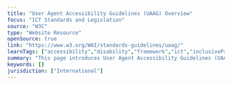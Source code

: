 ```yaml
---
title: "User Agent Accessibility Guidelines (UAAG) Overview"
focus: "ICT Standards and Legislation"
source: "W3C"
type: "Website Resource"
openSource: true
link: "https://www.w3.org/WAI/standards-guidelines/uaag/"
learnTags: ["accessibility","disability","framework","ict","inclusivePractice","regulation"]
summary: "This page introduces User Agent Accessibility Guidelines (UAAG) for browsers, media players, and other “user agents.\""
keywords: []
jurisdiction: ["International"]
---
```

